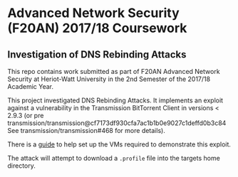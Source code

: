 # Advanced Network Security (F20AN) 2017/18 Coursework
## Investigation of DNS Rebinding Attacks
This repo contains work submitted as part of F20AN Advanced Network Security at Heriot-Watt University in the 2nd Semester of the 2017/18 Academic Year.

This project investigated DNS Rebinding Attacks. It implements an exploit against a vulnerability in the Transmission BitTorrent Client in versions < 2.9.3 (or pre transmission/transmission@cf7173df930cfa7ac1b1b0e9027c1deffd0b3c84 See transmission/transmission#468 for more details).

There is a [guide](./HOW_TO.md) to help set up the VMs required to demonstrate this exploit.

The attack will attempt to download a `.profile` file into the targets home directory.
